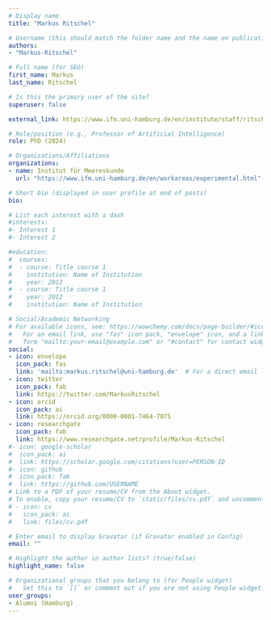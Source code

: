 ```yaml
---
# Display name
title: "Markus Ritschel"

# Username (this should match the folder name and the name on publications)
authors:
- "Markus-Ritschel"

# Full name (for SEO)
first_name: Markus
last_name: Ritschel

# Is this the primary user of the site?
superuser: false

external_link: https://www.ifm.uni-hamburg.de/en/institute/staff/ritschel.html

# Role/position (e.g., Professor of Artificial Intelligence)
role: PhD (2024)

# Organizations/Affiliations
organizations:
- name: Institut für Meereskunde
  url: "https://www.ifm.uni-hamburg.de/en/workareas/experimental.html"

# Short bio (displayed in user profile at end of posts)
bio: 

# List each interest with a dash
#interests:
#- Interest 1
#- Interest 2

#education:
#  courses:
#  - course: Title course 1
#    institution: Name of Institution
#    year: 2012
#  - course: Title course 1
#    year: 2012
#    institution: Name of Institution

# Social/Academic Networking
# For available icons, see: https://wowchemy.com/docs/page-builder/#icons
#   For an email link, use "fas" icon pack, "envelope" icon, and a link in the
#   form "mailto:your-email@example.com" or "#contact" for contact widget.
social:
- icon: envelope
  icon_pack: fas
  link: 'mailto:markus.ritschel@uni-hamburg.de'  # For a direct email link, use "mailto:test@example.org".
- icon: twitter
  icon_pack: fab
  link: https://twitter.com/MarkusRitschel
- icon: orcid
  icon_pack: ai
  link: https://orcid.org/0000-0001-7464-7075
- icon: researchgate
  icon_pack: fab
  link: https://www.researchgate.net/profile/Markus-Ritschel
#- icon: google-scholar
#  icon_pack: ai
#  link: https://scholar.google.com/citations?user=PERSON-ID
#- icon: github
#  icon_pack: fab
#  link: https://github.com/USERNAME
# Link to a PDF of your resume/CV from the About widget.
# To enable, copy your resume/CV to `static/files/cv.pdf` and uncomment the lines below.
# - icon: cv
#   icon_pack: ai
#   link: files/cv.pdf

# Enter email to display Gravatar (if Gravatar enabled in Config)
email: ""

# Highlight the author in author lists? (true/false)
highlight_name: false

# Organizational groups that you belong to (for People widget)
#   Set this to `[]` or comment out if you are not using People widget.
user_groups:
- Alumni (Hamburg)
---
```

